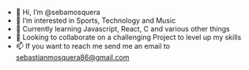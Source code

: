 - 👋 Hi, I’m @sebamosquera
- 👀 I’m interested in Sports, Technology and Music
- 🌱 Currently learning Javascript, React, C and various other things
- 💞️ Looking to collaborate on a challenging Project to level up my skills
- 📫 If you want to reach me send me an email to sebastianmosquera86@gmail.com

<!---
sebamosquera/sebamosquera is a ✨ special ✨ repository because its `README.md` (this file) appears on your GitHub profile.
You can click the Preview link to take a look at your changes.
--->
